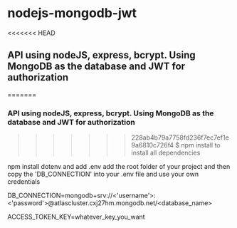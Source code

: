 # nodejs-mongodb-jwt
<<<<<<< HEAD
## API using nodeJS, express, bcrypt. Using MongoDB as the database and JWT for authorization
=======
### API using nodeJS, express, bcrypt. Using MongoDB as the database and JWT for authorization

>>>>>>> 228ab4b79a7758fd236f7ec7ef1e9a6810c726f4
$ npm install 
to install all dependencies

npm install dotenv and add .env add the root folder of your project
and then copy the 'DB_CONNECTION' into your .env file and use your own credentials

DB_CONNECTION=mongodb+srv://<'username'>:<'password'>@atlascluster.cxj27hm.mongodb.net/<database_name>

ACCESS_TOKEN_KEY=whatever_key_you_want
